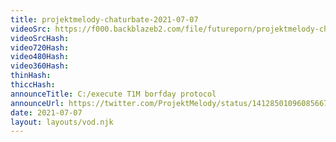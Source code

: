 ```yaml
---
title: projektmelody-chaturbate-2021-07-07
videoSrc: https://f000.backblazeb2.com/file/futureporn/projektmelody-chaturbate-2021-07-07.mp4
videoSrcHash: 
video720Hash: 
video480Hash: 
video360Hash: 
thinHash: 
thiccHash: 
announceTitle: C:/execute T1M borfday protocol 
announceUrl: https://twitter.com/ProjektMelody/status/1412850109608566786
date: 2021-07-07
layout: layouts/vod.njk
---
```

